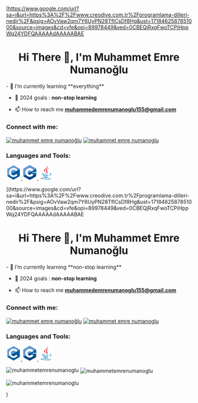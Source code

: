 [https://www.google.com/url?sa=i&url=https%3A%2F%2Fwww.creodive.com.tr%2Fprogramlama-dilleri-nedir%2F&psig=AOvVaw2qm7Y6UyPN28TfICsDf8Hg&ust=1718462587851000&source=images&cd=vfe&opi=89978449&ved=0CBEQjRxqFwoTCPiHppWq24YDFQAAAAAdAAAAABAE
<h1 align="center">Hi There 👋, I'm Muhammet Emre Numanoğlu</h1>
- 🌱 I’m currently learning **everything**

- 🥅 2024 goals : **non-stop learning**

- 📫 How to reach me **muhammedemrenumanoglu155@gmail.com**

<h3 align="left">Connect with me:</h3>
<p align="left">
<a href="https://linkedin.com/in/muhammet emre numanoğlu" target="blank"><img align="center" src="https://raw.githubusercontent.com/rahuldkjain/github-profile-readme-generator/master/src/images/icons/Social/linked-in-alt.svg" alt="muhammet emre numanoğlu" height="30" width="40" /></a>
<a href="https://stackoverflow.com/users/muhammet emre numanoglu" target="blank"><img align="center" src="https://raw.githubusercontent.com/rahuldkjain/github-profile-readme-generator/master/src/images/icons/Social/stack-overflow.svg" alt="muhammet emre numanoglu" height="30" width="40" /></a>
</p>

<h3 align="left">Languages and Tools:</h3>
<p align="left"> <a href="https://www.cprogramming.com/" target="_blank" rel="noreferrer"> <img src="https://raw.githubusercontent.com/devicons/devicon/master/icons/c/c-original.svg" alt="c" width="40" height="40"/> </a> <a href="https://www.w3schools.com/cpp/" target="_blank" rel="noreferrer"> <img src="https://raw.githubusercontent.com/devicons/devicon/master/icons/cplusplus/cplusplus-original.svg" alt="cplusplus" width="40" height="40"/> </a> <a href="https://www.java.com" target="_blank" rel="noreferrer"> <img src="https://raw.githubusercontent.com/devicons/devicon/master/icons/java/java-original.svg" alt="java" width="40" height="40"/> </a> </p>
](https://www.google.com/url?sa=i&url=https%3A%2F%2Fwww.creodive.com.tr%2Fprogramlama-dilleri-nedir%2F&psig=AOvVaw2qm7Y6UyPN28TfICsDf8Hg&ust=1718462587851000&source=images&cd=vfe&opi=89978449&ved=0CBEQjRxqFwoTCPiHppWq24YDFQAAAAAdAAAAABAE
<h1 align="center">Hi There 👋, I'm Muhammet Emre Numanoğlu</h1>
- 🌱 I’m currently learning **non-stop learning**

- 🥅 2024 goals : **non-stop learning**

- 📫 How to reach me **muhammedemrenumanoglu155@gmail.com**

<h3 align="left">Connect with me:</h3>
<p align="left">
<a href="https://linkedin.com/in/muhammet emre numanoğlu" target="blank"><img align="center" src="https://raw.githubusercontent.com/rahuldkjain/github-profile-readme-generator/master/src/images/icons/Social/linked-in-alt.svg" alt="muhammet emre numanoğlu" height="30" width="40" /></a>
<a href="https://stackoverflow.com/users/muhammet emre numanoglu" target="blank"><img align="center" src="https://raw.githubusercontent.com/rahuldkjain/github-profile-readme-generator/master/src/images/icons/Social/stack-overflow.svg" alt="muhammet emre numanoglu" height="30" width="40" /></a>
</p>

<h3 align="left">Languages and Tools:</h3>
<p align="left"> <a href="https://www.cprogramming.com/" target="_blank" rel="noreferrer"> <img src="https://raw.githubusercontent.com/devicons/devicon/master/icons/c/c-original.svg" alt="c" width="40" height="40"/> </a> <a href="https://www.w3schools.com/cpp/" target="_blank" rel="noreferrer"> <img src="https://raw.githubusercontent.com/devicons/devicon/master/icons/cplusplus/cplusplus-original.svg" alt="cplusplus" width="40" height="40"/> </a> <a href="https://www.java.com" target="_blank" rel="noreferrer"> <img src="https://raw.githubusercontent.com/devicons/devicon/master/icons/java/java-original.svg" alt="java" width="40" height="40"/> </a> </p>

<p><img align="left" src="https://github-readme-stats.vercel.app/api/top-langs?username=muhammetemrenumanoglu&show_icons=true&locale=en&layout=compact" alt="muhammetemrenumanoglu" /></p>

<p>&nbsp;<img align="center" src="https://github-readme-stats.vercel.app/api?username=muhammetemrenumanoglu&show_icons=true&locale=en" alt="muhammetemrenumanoglu" /></p>

<p><img align="center" src="https://github-readme-streak-stats.herokuapp.com/?user=muhammetemrenumanoglu&" alt="muhammetemrenumanoglu" /></p>
)
